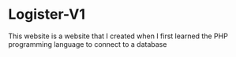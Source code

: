 # Logister-V1
This website is a website that I created when I first learned the PHP programming language to connect to a database
